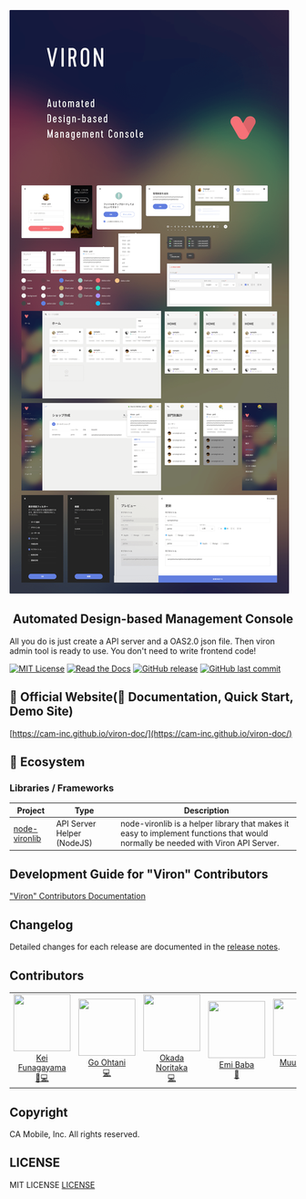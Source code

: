 ![VIRON](./art/banner.png)

<h2 align="center">Automated Design-based Management Console</h2>

All you do is just create a API server and a OAS2.0 json file. Then viron admin tool is ready to use.
You don't need to write frontend code!

[![MIT License](http://img.shields.io/badge/license-MIT-blue.svg?style=flat)](LICENSE)
[![Read the Docs](https://img.shields.io/readthedocs/pip.svg)](https://cam-inc.github.io/viron-doc/)
[![GitHub release](https://img.shields.io/github/release/cam-inc/viron.svg)]()
[![GitHub last commit](https://img.shields.io/github/last-commit/cam-inc/viron.svg)]()

## 🔎 Official Website(📙 Documentation, Quick Start, Demo Site)

[https://cam-inc.github.io/viron-doc/](https://cam-inc.github.io/viron-doc/)

## 🚅 Ecosystem

### Libraries / Frameworks

| Project | Type | Description |
|---------|--------|-------------|
| [node-vironlib](https://github.com/cam-inc/node-vironlib) | API Server Helper (NodeJS) | node-vironlib is a helper library that makes it easy to implement functions that would normally be needed with Viron API Server. |

## Development Guide for "Viron" Contributors

["Viron" Contributors Documentation](https://github.com/cam-inc/viron/wiki/BASIC)

## Changelog

Detailed changes for each release are documented in the [release notes](https://github.com/cam-inc/viron/releases).

## Contributors

<table>
  <tbody>
    <tr>
      <td align="center">
        <a href="https://github.com/fkei">
          <img width="100" height="100" src="https://avatars1.githubusercontent.com/u/381941?s=400&v=4">
          </br>
          Kei Funagayama
          </br>
          🤔💻
        </a>
      </td>
      <td align="center">
        <a href="https://github.com/cathcheeno">
          <img width="100" height="100" src="https://avatars0.githubusercontent.com/u/10769038?s=400&v=4">
          </br>
          Go Ohtani
          </br>
          💻
        </a>
      </td>
      <td align="center">
        <a href="https://github.com/noritama">
          <img width="100" height="100" src="https://avatars2.githubusercontent.com/u/2404059?s=400&v=4">
          </br>
          Okada Noritaka
          </br>
          💻
        </a>
      </td>
      <td align="center">
        <a href="https://github.com/babarl">
          <img width="100" height="100" src="https://avatars1.githubusercontent.com/u/35751869?s=400&v=4">
          </br>
          Emi Baba
          </br>
          🎨
        </a>
      </td>
      <td align="center">
        <a href="https://github.com/MuuKojima/">
          <img width="100" height="100" src="https://avatars2.githubusercontent.com/u/3895795?s=400&v=4">
          </br>
          Muu Kojima
          </br>
          💻
        </a>
      </td>
      <td align="center">
        <a href="https://github.com/tosaka07">
          <img width="100" height="100" src="https://avatars2.githubusercontent.com/u/12236042?s=400&v=4">
          </br>
          sakaue
          </br>
          💻
        </a>
      </td>
      <td align="center">
        <a href="https://github.com/Jung0">
          <img width="100" height="100" src="https://avatars0.githubusercontent.com/u/11499282?s=400&v=4">
          </br>
          Jungo Takagi
          </br>
          💻
        </a>
      </td>
      <td align="center">
        <a href="https://github.com/goOmura">
          <img width="100" height="100" src="https://avatars3.githubusercontent.com/u/26868535?s=400&v=4">
          </br>
          Silent05
          </br>
          💻
        </a>
      </td>
      <td align="center">
        <a href="https://github.com/TakahisaKodama">
          <img width="100" height="100" src="https://avatars1.githubusercontent.com/u/26865061?s=400&v=4">
          </br>
          Takahisa Kodama
          </br>
          💻
        </a>
      </td>
    </tr>
  <tbody>
</table>

## Copyright

CA Mobile, Inc. All rights reserved.

## LICENSE

MIT LICENSE [LICENSE](LICENSE)

